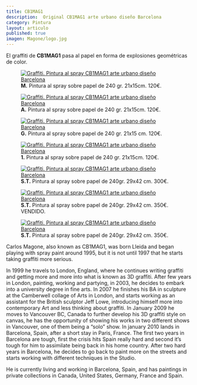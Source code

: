 ```yaml
---
title: CB1MAG1
description:  Original CB1MAG1 arte urbano diseño Barcelona
category: Pintura
layout: articulo
published: true
imagen: Magone/logo.jpg
---
```

El graffiti de **CB1MAG1** pasa al papel en forma de explosiones geométricas de color. 

<div class="figure-group">
<figure>
	<a href="/images/Magone/M.jpg"><img src="/images/Magone/M.jpg" alt="Graffiti. Pintura al spray CB1MAG1 arte urbano diseño Barcelona"></a>
	<figcaption><b>M.</b>
Pintura al spray sobre papel de 240 gr. 21x15cm. 120€.</figcaption>
</figure>


<figure>
	<a href="/images/Magone/TRÍPTICO2.jpg"><img src="/images/Magone/TRÍPTICO2.jpg" alt="Graffiti. Pintura al spray CB1MAG1 arte urbano diseño Barcelona"></a>
	<figcaption><b>A.</b>
Pintura al spray sobre papel de 240 gr. 21x15cm. 120€.</figcaption>
</figure>
</div>

<div class="figure-group">
<figure>
	<a href="/images/Magone/TRÍPTICO1.jpg"><img src="/images/Magone/TRÍPTICO1.jpg" alt="Graffiti. Pintura al spray CB1MAG1 arte urbano diseño Barcelona"></a>
	<figcaption><b>G.</b>
Pintura al spray sobre papel de 240 gr. 21x15 cm. 120€. </figcaption>
</figure>

<figure>
	<a href="/images/Magone/TRÍPTICO3.jpg"><img src="/images/Magone/TRÍPTICO3.jpg" alt="Graffiti. Pintura al spray CB1MAG1 arte urbano diseño Barcelona"></a>
	<figcaption><b>1.</b>
Pintura al spray sobre papel de 240 gr. 21x15cm. 120€.</figcaption>
</figure>
</div>

<div class="figure-group">
<figure>
	<a href="/images/Magone/MAG1.jpg"><img src="/images/Magone/MAG1.jpg" alt="Graffiti. Pintura al spray CB1MAG1 arte urbano diseño Barcelona"></a>
	<figcaption><b>S.T.</b>
Pintura al spray sobre papel de 240gr. 29x42 cm. 300€.</figcaption>
</figure>

<figure>
	<a href="/images/Magone/MAG2.jpg"><img src="/images/Magone/MAG2.jpg" alt="Graffiti. Pintura al spray CB1MAG1 arte urbano diseño Barcelona"></a>
	<figcaption><b>S.T.</b>
Pintura al spray sobre papel de 240gr. 29x42 cm. 350€. VENDIDO.</figcaption>
</figure>

<figure>
	<a href="/images/Magone/MAG3.jpg"><img src="/images/Magone/MAG3.jpg" alt="Graffiti. Pintura al spray CB1MAG1 arte urbano diseño Barcelona"></a>
	<figcaption><b>S.T.</b>
Pintura al spray sobre papel de 240gr. 29x42 cm. 350€.</figcaption>
</figure>
</div>

Carlos Magone, also known as CB1MAG1, was born Lleida and began playing with spray paint around 1995, but it is not until 1997 that he starts taking graffiti more serious. 

In 1999 he travels to London, England, where he continues writing graffiti and getting more and more into what is known as 3D graffiti. After few years in London, painting, working and partying, in 2003, he decides to embark into a university degree in fine arts. In 2007 he finishes his BA in sculpture at the Camberwell collage of Arts in London, and starts working as an assistant for the British sculptor Jeff Lowe, introducing himself more into contemporary Art and less thinking about graffiti. In January 2009 he moves to Vancouver BC, Canada to further develop his 3D graffiti style on canvas, he has the opportunity of showing his works in two different shows in Vancouver, one of them being a “solo” show. In january 2010 lands in Barcelona, Spain, after a short stay in Paris, France. The first two years in Barcelona are tough, first the crisis hits Spain really hard and second it’s tough for him to assimilate being back in his home country. After two hard years in Barcelona, he decides to go back to paint more on the streets and starts working with different techniques in the Studio.

He is currently living and working in Barcelona, Spain, and has paintings in private collections in Canada, United States, Germany, France and Spain.





